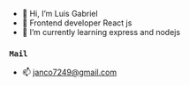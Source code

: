 - 👋 Hi, I’m Luis Gabriel
- 👀 Frontend developer React js
- 🌱 I’m currently learning express and nodejs
### `Mail`
- 📫 janco7249@gmail.com

<!---
LuiSauter/LuiSauter is a ✨ special ✨ repository because its `README.md` (this file) appears on your GitHub profile.
You can click the Preview link to take a look at your changes.
--->
